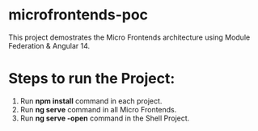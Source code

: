# microfrontends-poc

This project demostrates the Micro Frontends architecture using Module Federation & Angular 14.

# Steps to run the Project:

1. Run **npm install** command in each project.
2. Run **ng serve** command in all Micro Frontends.
3. Run **ng serve -open** command in the Shell Project.
